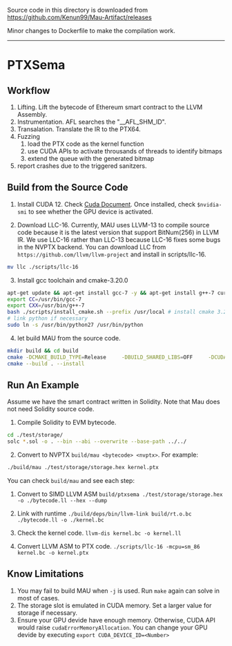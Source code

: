 Source code in this directory is downloaded from https://github.com/Kenun99/Mau-Artifact/releases

Minor changes to Dockerfile to make the compilation work.

--------------------------------------------------------------------------------

# PTXSema

## Workflow
1. Lifting. Lift the bytecode of Ethereum smart contract to the LLVM Assembly.
2. Instrumentation. AFL searches the "__AFL_SHM_ID".
3. Transalation. Translate the IR to the PTX64.
4. Fuzzing
    1. load the PTX code as the kernel function
    2. use CUDA APIs to activate throusands of threads to identify bitmaps
    3. extend the queue with the generated bitmap
4. report crashes due to the triggered sanitzers.

## Build from the Source Code

1. Install CUDA 12. Check [Cuda Document](https://developer.nvidia.com/cuda-downloads).
   Once installed, check `$nvidia-smi` to see whether the GPU device is activated.

2. Download LLC-16.
Currently, MAU uses LLVM-13 to compile source code because it is the latest version that support BitNum(256) in LLVM IR.
We use LLC-16 rather than LLC-13 because LLC-16 fixes some bugs in the NVPTX backend.
You can download LLC from `https://github.com/llvm/llvm-project` and install in scripts/llc-16.
```bash
mv llc ./scripts/llc-16
```

3. Install gcc toolchain and cmake-3.20.0
```bash
apt-get update && apt-get install gcc-7 -y && apt-get install g++-7 curl python -y
export CC=/usr/bin/gcc-7
export CXX=/usr/bin/g++-7
bash ./scripts/install_cmake.sh --prefix /usr/local # install cmake 3.20.0
# link python if necessary
sudo ln -s /usr/bin/python27 /usr/bin/python
```

4. let build MAU from the source code.
```bash
mkdir build && cd build
cmake -DCMAKE_BUILD_TYPE=Release     -DBUILD_SHARED_LIBS=OFF     -DCUDAPATH=/usr/local/cuda-12  -DCMAKE_VERBOSE_MAKEFILE=ON    ..
cmake --build . --install
```

## Run An Example

Assume we have the smart contract written in Solidity. Note that Mau does not need Solidity source code.

1. Compile Solidity to EVM bytecode.
```bash
cd ./test/storage/
solc *.sol -o . --bin --abi --overwrite --base-path ../../
```

2. Convert to NVPTX `build/mau <bytecode> <nvptx>`. For example:
```bash
./build/mau ./test/storage/storage.hex kernel.ptx
```

You can check `build/mau` and see each step:
1. Convert to SIMD LLVM ASM
`build/ptxsema ./test/storage/storage.hex -o ./bytecode.ll --hex --dump`

2. Link with runtime
`./build/deps/bin/llvm-link build/rt.o.bc ./bytecode.ll -o ./kernel.bc`

3. Check the kernel code. `llvm-dis kernel.bc -o kernel.ll`

4. Convert LLVM ASM to PTX code. `./scripts/llc-16 -mcpu=sm_86 kernel.bc -o kernel.ptx`

## Know Limitations
1. You may fail to build MAU when `-j` is used. Run `make` again can solve in most of cases.
2. The storage slot is emulated in CUDA memory. Set a larger value for storage if necessary.
3. Ensure your GPU devide have enough memory. Otherwise, CUDA API would raise `cudaErrorMemoryAllocation`. You can change your GPU devide by executing `export CUDA_DEVICE_ID=<Number>`
